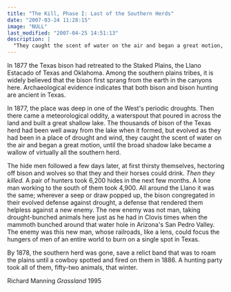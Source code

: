 ```yaml
---
title: "The Kill, Phase I: Last of the Southern Herds"
date: "2007-03-24 11:28:15"
image: "NULL"
last_modified: "2007-04-25 14:51:13"
description: |
  "They caught the scent of water on the air and began a great motion, until the broad shadow lake became a wallow of virtually all the southern herd... The hide men followed a few days later."
---
```


In 1877 the Texas bison had retreated to the Staked Plains, the Llano Estacado of Texas and Oklahoma. Among the southern plains tribes, it is widely believed that the bison first sprang from the earth in the canyons here. Archaeological evidence indicates that both bison and bison hunting are ancient in Texas. 

In 1877, the place was deep in one of the West's  periodic droughts. Then there came a meteorological oddity, a waterspout that poured in across the land and built a great shallow lake. The thousands of bison of the Texas herd had been well away from the lake when it formed, but evolved as they had been in a place of drought and wind, they caught the scent of water on the air and began a great motion, until the broad shadow lake became a wallow of virtually all the southern herd.

The hide men followed a few days later, at first thirsty themselves, hectoring off bison and wolves so that they and their horses could drink. <i>Then they killed.</i> A pair of hunters took 6,200 hides in the next few months. A lone man working to the south of them took 4,900. All around the Llano it was the same; wherever a seep or draw popped up, the bison congregated in their evolved defense against drought, a defense that rendered them helpless against a new enemy. The new enemy was not man, taking drought-bunched animals here just as he had in Clovis times when the mammoth bunched around that water hole in Arizona's San Pedro Valley. The enemy was this new man, whose railroads, like a lens, could focus the hungers of men of an entire world to burn on a single spot in Texas.

By 1878, the southern herd was gone, save a relict band that was to roam the plains until a cowboy spotted and fired on them in 1886. A hunting party took all of them, fifty-two animals, that winter.

Richard Manning
<i>Grassland</i>
1995

